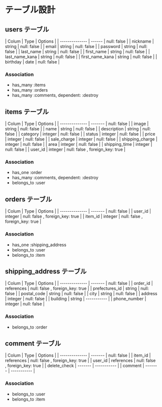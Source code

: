 # テーブル設計

## users テーブル

| Colum           | Type    | Options     |
| --------------  | ------  | null: false |
| nickname        | string  | null: false |
| email           | string  | null: false |
| password        | string  | null: false |
| last_name       | string  | null: false |
| first_name      | string  | null: false |
| last_name_kana  | string  | null: false |
| first_name_kana | string  | null: false |
| birthday        | date    | null: false |

### Association

- has_many :items
- has_many :orders
- has_many :comments, dependent: :destroy

## items テーブル

| Colum           | Type    | Options     |
| --------------  | ------- | null: false |
| image           | string  | null: false |
| name            | string  | null: false |
| description     | string  | null: false |
| category        | integer | null: false |
| status          | integer | null: false |
| price           | integer | null: false |
| sale_charge     | integer | null: false |
| shipping_charge | integer | null: false |
| area            | integer [ null: false |
| shipping_time   | integer | null: false |
| user_id         | integer | null: false , foreign_key: true |
### Association

- has_one :order
- has_many :comments, dependent: :destroy
- belongs_to :user

## orders テーブル

| Colum           | Type    | Options     |
| --------------  | ------- | null: false |
| user_id         | integer | null: false , foreign_key: true |
| item_id         | integer | null: false , foreign_key: true |

### Association

- has_one :shipping_address
- belongs_to :user
- belongs_to :item

## shipping_address テーブル

| Colum           | Type    | Options     |
| --------------  | ------- | null: false |
| order_id        | references | null: false , foreign_key: true |
| prefectures_id  | string  | null: false |
| postal_code     | string  | null: false |
| city            | string  | null: false |
| address         | integer | null: false |
| building        | string  | ----------- |
| phone_number    | integer | null: false |

### Association

- belongs_to :order

## comment テーブル

| Colum           | Type    | Options     |
| --------------  | ------- | null: false |
| item_id         | references | null: false , foreign_key: true |
| user_id         | references | null: false , foreign_key: true |
| delete_check    | ------- | ----------- |
| comment         | ------- | ----------- |

### Association

- belongs_to :user
- belongs_to :item







